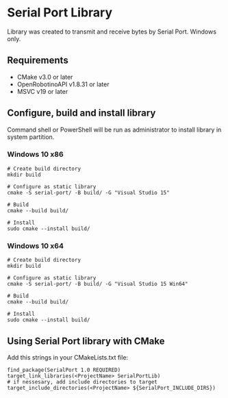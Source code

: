 # Serial Port Library

Library was created to transmit and receive bytes by Serial Port. Windows only.

## Requirements

- CMake v3.0 or later
- OpenRobotinoAPI v1.8.31 or later
- MSVC v19 or later

## Configure, build and install library

Command shell or PowerShell will be run as administrator to install library in system partition.

### Windows 10 x86

```
# Create build directory
mkdir build

# Configure as static library
cmake -S serial-port/ -B build/ -G "Visual Studio 15"

# Build
cmake --build build/

# Install
sudo cmake --install build/
```

### Windows 10 x64

```
# Create build directory
mkdir build

# Configure as static library
cmake -S serial-port/ -B build/ -G "Visual Studio 15 Win64"

# Build
cmake --build build/

# Install
sudo cmake --install build/
```

## Using Serial Port library with CMake

Add this strings in your CMakeLists.txt file:
```
find_package(SerialPort 1.0 REQUIRED)
target_link_libraries(<ProjectName> SerialPortLib)
# if nessesary, add include directories to target
target_include_directories(<ProjectName> ${SerialPort_INCLUDE_DIRS})
```